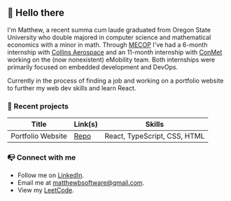 ## 👋 Hello there

I'm Matthew, a recent summa cum laude graduated from Oregon State University <!--- (Go Beavs) --> who double majored in computer science and mathematical economics with a minor in math.
Through [MECOP](https://www.mecopinc.org/) I've had a 6-month internship with [Collins Aerospace](https://www.collinsaerospace.com/) and an 11-month internship with [ConMet](https://conmet.com/) working on the (now nonexistent) eMobility team.
Both internships were primarily focused on embedded development and DevOps.

Currently in the process of finding a job and working on a portfolio website to further my web dev skills and learn React. 


### 🚧 Recent projects

| Title | Link(s) | Skills |
|-------|---------|--------|
| Portfolio Website | [Repo](https://github.com/matthew-b-software/matthew-b-software.github.io) | React, TypeScript, CSS, HTML |


### 📭 Connect with me

- Follow me on [LinkedIn](http://linkedin.com/in/matthew-beitler).
- Email me at [matthewbsoftware@gmail.com](mailto:matthewbsoftware@gmail.com).
- View my [LeetCode](https://leetcode.com/u/matthewbsoftware/).
